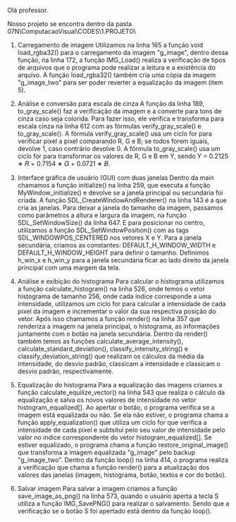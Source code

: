 


Olá professor.

Nosso projeto se encontra dentro da pasta 07N\ComputacaoVisual\CODES\1.PROJETO\

1. Carregamento de imagem
  Utilizamos na linha 165 a função void load_rgba32() para o carregamento da imagem "g_image", dentro dessa função, na linha 172, a função IMG_Load() realiza a verificação de tipos de arquivos que o programa pode realizar a leitura e a existência do arquivo.
  A função load_rgba32() também cria uma cópia da imagem "g_image_two" para ser poder reverter a equalização da imagem (item 5). 

2. Análise e conversão para escala de cinza
  A função da linha 189, to_gray_scale() faz a verificação da imagem e a converte para tons de cinza caso seja colorida.
  Para fazer isso, ele verifica e transforma para escala cinza na linha 612 com as fórmulas verify_gray_scale() e to_gray_scale().
  A fórmula verify_gray_scale() usa um ciclo for para verificar pixel a pixel comparando R, G e B; se todos forem iguais, devolve 1, caso contrário devolve 0.
  A fórmula to_gray_scale() usa um ciclo for para transformar os valores de R, G e B em Y, sendo Y = 0.2125 ∗ 𝑅 + 0.7154 ∗ 𝐺 + 0.0721 ∗ 𝐵.

3. Interface gráfica de usuário (GUI) com duas janelas
  Dentro da main chamamos a função initialize() na linha 259, que executa a função MyWindow_initialize() e devolve se a janela principal ou secundária foi criada. A função SDL_CreateWindowAndRenderer() na linha 143 é a que cria as janelas.
  Para deixar a janela do tamanho da imagem, passamos como parâmetros a altura e largura da imagem, na função SDL_SetWindowSize() da linha 647.
  E para posicionar no centro, utilizamos a função SDL_SetWindowPosition() com as tags SDL_WINDOWPOS_CENTERED nos vetores X e Y.
  Para a janela secundária, criamos as constantes: DEFAULT_H_WINDOW_WIDTH e DEFAULT_H_WINDOW_HEIGHT para definir o tamanho.
  Definimos h_win_x e h_win_y para a janela secundária ficar ao lado direito da janela principal com uma margem da tela.

4. Análise e exibição do histograma
  Para calcular o histograma utilizamos a função calculate_histogram() na linha 526, onde temos o vetor histograma de tamanho 256, onde cada índice corresponde a uma intensidade, utilizamos um ciclo for para calcular a intensidade de cada
  pixel da imagem e incrementar o valor da sua respectiva posição do vetor. Após isso chamamos a função render() na linha 357 que renderiza a imagem na janela principal, o histograma, as informações juntamente com o botão na janela secundária.
  Dentro da render() também temos as funções calculate_average_intensity(), calculate_standard_deviation(), classify_intensity_string() e classify_deviation_string() que realizam os cálculos da média da intensidade, do desvio padrão,
  classicam a intensidade e classicam o desvio padrão, respectivamente.

5. Equalização do histograma
  Para a equalização das imagens criamos a função calculate_equilize_vector() na linha 543 que realiza o cálculo da equalização e salva os novos valores de intensidade no vetor histogram_equalized[].
  Ao apertar o botão, o programa verifica se a imagem está equalizada ou não. Se ela não estiver, o programa chama a função apply_equalization() que utiliza um ciclo for que verifica a intensidade
  de cada pixel e subtsitui pelo seu valor de intensidade pelo valor no índice correspondente do vetor histogram_equalized[].
  Se estiver equalizado, o programa chama a função restore_original_image() que transforma a imagem equalizada "g_image" pelo backup "g_image_two".
  Dentro da função loop() na linha 414, o programa realiza a verificação que chama a função render() para a atualização dos valores das janelas (imagem, histograma, botão, textos e cor do botão).

6. Salvar imagem
  Para salvar a imagem criamos a função save_image_as_png() na linha 573, quando o usuário aperta a tecla S utiliza a função IMG_SavePNG() para realizar o salvamento. Sendo que a verificação se o botão S foi apertado está dentro da função loop(). 
